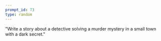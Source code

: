 ```yaml
---
prompt_id: 73
type: random
---
```


"Write a story about a detective solving a murder mystery in a small town with a dark secret."
